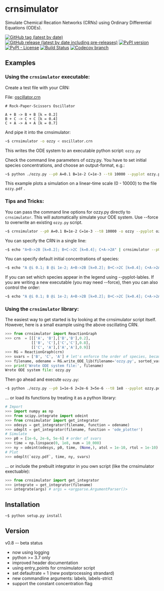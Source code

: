 # crnsimulator 
Simulate Chemical Recation Networks (CRNs) using Ordinary Differential Equations (ODEs).

[![GitHub tag (latest by date)](https://img.shields.io/github/v/tag/bad-ants-fleet/crnsimulator)](https://github.com/bad-ants-fleet/crnsimulator/tags)
[![GitHub release (latest by date including pre-releases)](https://img.shields.io/github/v/release/bad-ants-fleet/crnsimulator?include_prereleases)](https://github.com/bad-ants-fleet/crnsimulator/releases)
[![PyPI version](https://badge.fury.io/py/crnsimulator.svg)](https://badge.fury.io/py/crnsimulator)
[![PyPI - License](https://img.shields.io/pypi/l/crnsimulator)](https://opensource.org/licenses/MIT)
[![Build Status](https://travis-ci.com/bad-ants-fleet/crnsimulator.svg?branch=development)](https://travis-ci.com/github/bad-ants-fleet/crnsimulator)
[![Codecov branch](https://img.shields.io/codecov/c/github/bad-ants-fleet/crnsimulator/development)](https://codecov.io/gh/bad-ants-fleet/crnsimulator)

## Examples
### Using the `crnsimulator` executable:

Create a test file with your CRN:

File: [oscillator.crn]
```
# Rock-Paper-Scissors Oscillator

A + B -> B + B [k = 0.2]
B + C -> C + C [k = 0.4]
C + A -> A + A [k = 0.7]
```

And pipe it into the crnsimulator:
```sh
~$ crnsimulator -o ozzy < oscillator.crn
```
This writes the ODE system to an executable python script: `ozzy.py`

Check the command line parameters of ozzy.py. You have to set initial species
concentrations, and choose an output-format, e.g.:
```sh
~$ python ./ozzy.py --p0 A=0.1 B=1e-2 C=1e-3 --t8 10000 --pyplot ozzy.pdf
```
This example plots a simulation on a linear-time scale (0 - 10000) to the file `ozzy.pdf` .

### Tips and Tricks:

You can pass the command line options for ozzy.py directly to `crnsimulator`.
This will automatically simulate your ODE system. Use --force to overwrite an
existing `ozzy.py` script.
```sh
~$ crnsimulator --p0 A=0.1 B=1e-2 C=1e-3 --t8 10000 -o ozzy --pyplot ozzy.pdf < oscillator.crn
```

You can specify the CRN in a single line:

```sh
~$ echo "A+B->2B [k=0.2]; B+C->2C [k=0.4]; C+A->2A" | crnsimulator --p0 A=0.1 B=1e-2 C=1e-3 --t8 10000 -o ozzy --pyplot ozzy.pdf
```

You can specify default initial concentrations of species:

```sh
~$ echo "A @i 0.1; B @i 1e-2; A+B->2B [k=0.2]; B+C->2C [k=0.4]; C+A->2A" | crnsimulator --p0 C=1e-3 --t8 10000 -o ozzy --pyplot ozzy.pdf
```

If you can set which species appear in the legend using --pyplot-lables. If you 
are writing a new executable (you may need --force), then you can also control the order:

```sh
~$ echo "A @i 0.1; B @i 1e-2; A+B->2B [k=0.2]; B+C->2C [k=0.4]; C+A->2A" | crnsimulator --p0 C=1e-3 --t8 10000 -o ozzy --pyplot ozzy.pdf --force --pyplot-labels C B
```


### Using the `crnsimulator` library:

The easiest way to get started is by looking at the crnsimulator script itself.
However, here is a small example using the above oscillating CRN.

```py
>>> from crnsimulator import ReactionGraph
>>> crn  = [[['A', 'B'],['B','B'],0.2],
            [['B', 'C'],['C','C'],0.8],
            [['C', 'A'],['A','A'],0.9]]
>>> RG = ReactionGraph(crn)
>>> svars = ['B', 'C', 'A'] # let's enforce the order of species, because we can!
>>> filename, odename = RG.write_ODE_lib(filename='ozzy.py', sorted_vars = svars)
>>> print('Wrote ODE system file:', filename)
Wrote ODE system file: ozzy.py
```

Then go ahead and execute `ozzy.py`:
```sh
~$ python ./ozzy.py --p0 1=1e-6 2=2e-6 3=5e-6 --t8 1e8 --pyplot ozzy.pdf --atol 1e-10 --rtol 1e-10
```

... or load its functions by treating it as a python library:

```py
# Import
>>> import numpy as np
>>> from scipy.integrate import odeint
>>> from crnsimulator import get_integrator
>>> odesys = get_integrator(filename, function = odename)
>>> odeplt = get_integrator(filename, function = 'ode_plotter')
# Simulate
>>> p0 = [1e-6, 2e-6, 5e-6] # order of svars
>>> time = np.linspace(0, 1e8, num = 10_000)
>>> ny = odeint(odesys, p0, time, (None,), atol = 1e-10, rtol = 1e-10).T
# Plot
>>> odeplt(`ozzy.pdf`, time, ny, svars)
```

... or include the prebuilt integrator in you own script (like the crnsimulator exectuable):
```py
>>> from crnsimulator import get_integrator
>>> integrate = get_integrator(filename)
>>> integrate(args) # args = <argparse.ArgumentParser()>
```


## Installation
```sh
~$ python setup.py install
```
  
## Version
v0.8 -- beta status
  * now using logging
  * python >= 3.7 only
  * improved header documentation
  * using entry_points for crnsimulator script
  * set defaultrate = 1 (new postprocessing strandard)
  * new commandline arguments: labels, labels-strict
  * support the constant concentration flag

[oscillator.crn]: <https://github.com/bad-ants-fleet/crnsimulator/blob/master/tests/crns/oscillator.crn>
